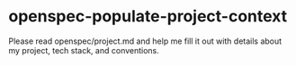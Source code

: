 # openspec-populate-project-context

Please read openspec/project.md and help me fill it out with details about my project, tech stack, and conventions.
